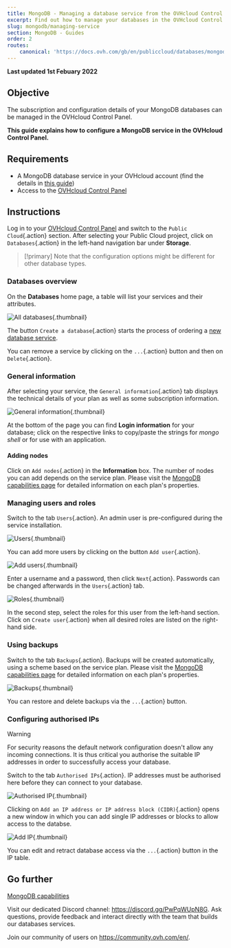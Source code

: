 ```yaml
---
title: MongoDB - Managing a database service from the OVHcloud Control Panel
excerpt: Find out how to manage your databases in the OVHcloud Control Panel
slug: mongodb/managing-service
section: MongoDB - Guides
order: 2
routes:
    canonical: 'https://docs.ovh.com/gb/en/publiccloud/databases/mongodb/managing-service/'
---
```


**Last updated 1st Febuary 2022**

## Objective

The subscription and configuration details of your MongoDB databases can be managed in the OVHcloud Control Panel.

**This guide explains how to configure a MongoDB service in the OVHcloud Control Panel.**

## Requirements

- A MongoDB database service in your OVHcloud account (find the details in [this guide](https://docs.ovh.com/it/publiccloud/databases/getting-started/))
- Access to the [OVHcloud Control Panel](https://www.ovh.com/auth/?action=gotomanager&from=https://www.ovh.it/&ovhSubsidiary=it)

## Instructions

Log in to your [OVHcloud Control Panel](https://www.ovh.com/auth/?action=gotomanager&from=https://www.ovh.it/&ovhSubsidiary=it) and switch to the `Public Cloud`{.action} section. After selecting your Public Cloud project, click on `Databases`{.action} in the left-hand navigation bar under **Storage**.

> [!primary]
> Note that the configuration options might be different for other database types.

### Databases overview

On the **Databases** home page, a table will list your services and their attributes.

![All databases](images/configure_mongo01.png){.thumbnail}

The button `Create a database`{.action} starts the process of ordering a [new database service](https://docs.ovh.com/it/publiccloud/databases/getting-started/).

You can remove a service by clicking on the `...`{.action} button and then on `Delete`{.action}.

### General information

After selecting your service, the `General information`{.action} tab displays the technical details of your plan as well as some subscription information.

![General information](images/configure_mongo02.png){.thumbnail}

At the bottom of the page you can find **Login information** for your database; click on the respective links to copy/paste the strings for *mongo shell* or for use with an application.

#### **Adding nodes**

Click on `Add nodes`{.action} in the **Information** box. The number of nodes you can add depends on the service plan. Please visit the [MongoDB capabilities page](https://docs.ovh.com/it/publiccloud/databases/mongodb/capabilities/) for detailed information on each plan's properties.

### Managing users and roles

Switch to the tab `Users`{.action}. An admin user is pre-configured during the service installation.

![Users](images/configure_mongo03.png){.thumbnail}

You can add more users by clicking on the button `Add user`{.action}.

![Add users](images/configure_mongo04.png){.thumbnail}

Enter a username and a password, then click `Next`{.action}. Passwords can be changed afterwards in the `Users`{.action} tab.

![Roles](images/configure_mongo05.png){.thumbnail}

In the second step, select the roles for this user from the left-hand section. Click on `Create user`{.action} when all desired roles are listed on the right-hand side.

### Using backups

Switch to the tab `Backups`{.action}. Backups will be created automatically, using a scheme based on the service plan. Please visit the [MongoDB capabilities page](https://docs.ovh.com/it/publiccloud/databases/mongodb/capabilities/) for detailed information on each plan's properties.

![Backups](images/configure_mongo06.png){.thumbnail}

You can restore and delete backups via the `...`{.action} button.

### Configuring authorised IPs

> [!warning]
> For security reasons the default network configuration doesn't allow any incoming connections. It is thus critical you authorise the suitable IP addresses in order to successfully access your database.

Switch to the tab `Authorised IPs`{.action}. IP addresses must be authorised here before they can connect to your database.

![Authorised IP](images/configure_mongo07.png){.thumbnail}

Clicking on `Add an IP address or IP address block (CIDR)`{.action} opens a new window in which you can add single IP addresses or blocks to allow access to the databse.

![Add IP](images/configure_mongo08.png){.thumbnail}

You can edit and retract database access via the `...`{.action} button in the IP table.


## Go further

[MongoDB capabilities](https://docs.ovh.com/it/publiccloud/databases/mongodb/capabilities/)

Visit our dedicated Discord channel: <https://discord.gg/PwPqWUpN8G>. Ask questions, provide feedback and interact directly with the team that builds our databases services.

Join our community of users on <https://community.ovh.com/en/>.

